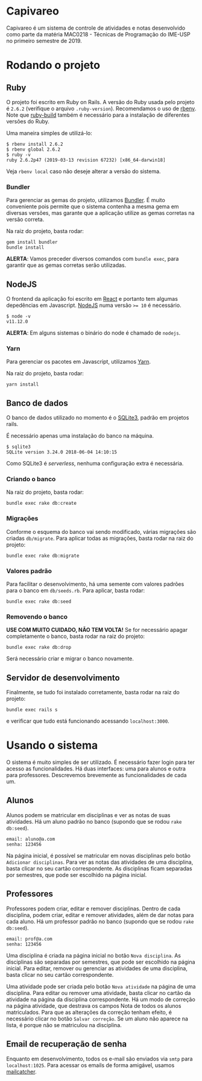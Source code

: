 # Capivareo

Capivareo é um sistema de controle de atividades e notas desenvolvido como parte da matéria MAC0218 - Técnicas de Programação do IME-USP no primeiro semestre de 2019.

# Rodando o projeto

## Ruby

O projeto foi escrito em Ruby on Rails. A versão do Ruby usada pelo projeto é `2.6.2` (verifique o arquivo `.ruby-version`). Recomendamos o uso de [rbenv](https://github.com/rbenv/rbenv). Note que [ruby-build](https://github.com/rbenv/ruby-build#readme) também é necessário para a instalação de diferentes versões do Ruby.

Uma maneira simples de utilizá-lo:

```
$ rbenv install 2.6.2
$ rbenv global 2.6.2
$ ruby -v
ruby 2.6.2p47 (2019-03-13 revision 67232) [x86_64-darwin18]
```

Veja `rbenv local` caso não deseje alterar a versão do sistema.

### Bundler

Para gerenciar as gemas do projeto, utilizamos [Bundler](https://bundler.io/). É muito conveniente pois permite que o sistema contenha a mesma gema em diversas versões, mas garante que a aplicação utilize as gemas corretas na versão correta.

Na raiz do projeto, basta rodar:

```
gem install bundler
bundle install
```

**ALERTA**: Vamos preceder diversos comandos com `bundle exec`, para garantir que as gemas corretas serão utilizadas.

## NodeJS

O frontend da aplicação foi escrito em [React](https://reactjs.org/) e portanto tem algumas depedências em Javascript. [NodeJS](https://nodejs.org/en) numa versão `>= 10` é necessário.

```
$ node -v
v11.12.0
```

**ALERTA**: Em alguns sistemas o binário do node é chamado de `nodejs`.

### Yarn

Para gerenciar os pacotes em Javascript, utilizamos [Yarn](https://yarnpkg.com/lang/en/).

Na raiz do projeto, basta rodar:

```
yarn install
```

## Banco de dados

O banco de dados utilizado no momento é o [SQLite3](https://www.sqlite.org/index.html), padrão em projetos rails.

É necessário apenas uma instalação do banco na máquina.

```
$ sqlite3
SQLite version 3.24.0 2018-06-04 14:10:15
```

Como SQLite3 é _serverless_, nenhuma configuração extra é necessária.

### Criando o banco

Na raiz do projeto, basta rodar:

```
bundle exec rake db:create
```

### Migrações

Conforme o esquema do banco vai sendo modificado, várias migrações são criadas `db/migrate`. Para aplicar todas as migrações, basta rodar na raiz do projeto:

```
bundle exec rake db:migrate
```

### Valores padrão

Para facilitar o desenvolvimento, há uma semente com valores padrões para o banco em `db/seeds.rb`. Para aplicar, basta rodar:

```
bundle exec rake db:seed
```

### Removendo o banco

**USE COM MUITO CUIDADO, NÃO TEM VOLTA!** Se for necessário apagar completamente o banco, basta rodar na raiz do projeto:

```
bundle exec rake db:drop
```

Será necessário criar e migrar o banco novamente.

## Servidor de desenvolvimento

Finalmente, se tudo foi instalado corretamente, basta rodar na raiz do projeto:

```
bundle exec rails s
```

e verificar que tudo está funcionando acessando `localhost:3000`.

# Usando o sistema

O sistema é muito simples de ser utilizado. É necessário fazer login para ter acesso as funcionalidades. Há duas interfaces: uma para alunos e outra para professores. Descrevemos brevemente as funcionalidades de cada um.

## Alunos

Alunos podem se matricular em disciplinas e ver as notas de suas atividades. Há um aluno padrão no banco (supondo que se rodou `rake db:seed`).

```
email: aluno@a.com
senha: 123456
```

Na página inicial, é possível se matricular em novas disciplinas pelo botão `Adicionar disciplinas`. Para ver as notas das atividades de uma disciplina, basta clicar no seu cartão correspondente. As disciplinas ficam separadas por semestres, que pode ser escolhido na página inicial.

## Professores

Professores podem criar, editar e remover disciplinas. Dentro de cada disciplina, podem criar, editar e remover atividades, além de dar notas para cada aluno. Há um professor padrão no banco (supondo que se rodou `rake db:seed`).

```
email: prof@a.com
senha: 123456
```

Uma disciplina é criada na página inicial no botão `Nova disciplina`. As disciplinas são separadas por semestres, que pode ser escolhido na página inicial. Para editar, remover ou gerenciar as atividades de uma disciplina, basta clicar no seu cartão correspondente.

Uma atividade pode ser criada pelo botão `Nova atividade` na página de uma disciplina. Para editar ou remover uma atividade, basta clicar no cartão da atividade na página da disciplina correspondente. Há um modo de correção na página atividade, que destrava os campos Nota de todos os alunos matriculados. Para que as alterações da correção tenham efeito, é necessário clicar no botão `Salvar correção`. Se um aluno não aparece na lista, é porque não se matriculou na disciplina. 

## Email de recuperação de senha

Enquanto em desenvolvimento, todos os e-mail são enviados via `smtp` para `localhost:1025`. Para acessar os emails de forma amigável, usamos [mailcatcher](https://mailcatcher.me/).